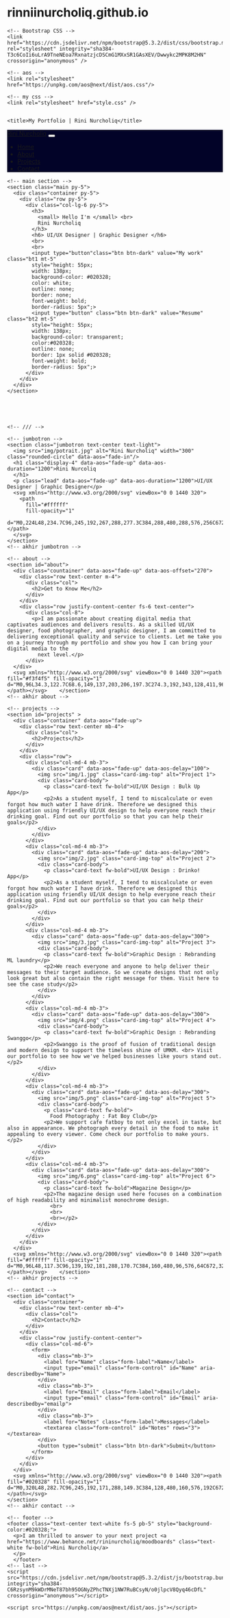 # rinniinurcholiq.github.io
<!DOCTYPE html>
<html lang="en">
  <head>
    <meta charset="utf-8" />
    <meta name="viewport" content="width=device-width, initial-scale=1" />

    <!-- Bootstrap CSS -->
    <link href="https://cdn.jsdelivr.net/npm/bootstrap@5.3.2/dist/css/bootstrap.min.css" rel="stylesheet" integrity="sha384-T3c6CoIi6uLrA9TneNEoa7RxnatzjcDSCmG1MXxSR1GAsXEV/Dwwykc2MPK8M2HN" crossorigin="anonymous" />

    <!-- aos -->
    <link rel="stylesheet" href="https://unpkg.com/aos@next/dist/aos.css"/>

    <!-- my css -->
    <link rel="stylesheet" href="style.css" />

  
    <title>My Portfolio | Rini Nurcholiq</title>
  </head>
  <body id="home">
    <!-- navbar -->
    <nav class="navbar navbar-expand-lg navbar-dark shadow-lg 
    fixed-top" style="background-color: #020328">
      <div class="container">
        <a class="navbar-brand" href="#">Rini Nurcholiq</a>
        <button class="navbar-toggler" type="button" data-bs-toggle="collapse" data-bs-target="#navbarNav" aria-controls="navbarNav" aria-expanded="false" aria-label="Toggle navigation">
          <span class="navbar-toggler-icon"></span>
        </button>
        <div class="collapse navbar-collapse" id="navbarNav">
          <ul class="navbar-nav ms-auto">
            <li class="nav-item">
              <a class="nav-link active" aria-current="page" href="index.html">Home</a>
            </li>
            <li class="nav-item">
              <a class="nav-link" href="resume.html">About</a>
            </li>
            <li class="nav-item">
              <a class="nav-link" href="projects.html">Projects</a>
            </li>
            <li class="nav-item">
              <a class="nav-link" href="#contact">Contact</a>
            </li>
          </ul>
        </div>
      </div>
    </nav>
    <!-- akhir navbar -->




    <!-- main section -->
    <section class="main py-5">
      <div class="container py-5">
        <div class="row py-5">
          <div class="col-lg-6 py-5">
            <h3> 
              <small> Hello I'm </small> <br>
              Rini Nurcholiq
            </h3>
            <h6> UI/UX Designer | Graphic Designer </h6> 
            <br>
            <br>
            <input type="button"class="btn btn-dark" value="My work" class="bt1 mt-5"
            style="height: 55px;
            width: 138px;
            background-color: #020328;
            color: white;
            outline: none;
            border: none;
            font-weight: bold;
            border-radius: 5px";>
            <input type="button" class="btn btn-dark" value="Resume" class="bt2 mt-5"
            style="height: 55px;
            width: 138px;
            background-color: transparent;
            color:#020328;
            outline: none;
            border: 1px solid #020328;
            font-weight: bold;
            border-radius: 5px";>
          </div>
        </div>
      </div>
    </section>





    <!-- /// -->

    <!-- jumbotron -->
    <section class="jumbotron text-center text-light">
      <img src="img/potrait.jpg" alt="Rini Nurcholiq" width="300" class="rounded-circle" data-aos="fade-in"/>
      <h1 class="display-4" data-aos="fade-up" data-aos-duration="1200">Rini Nurcoliq
      </h1>
      <p class="lead" data-aos="fade-up" data-aos-duration="1200">UI/UX Designer | Graphic Designer</p>
      <svg xmlns="http://www.w3.org/2000/svg" viewBox="0 0 1440 320">
        <path
          fill="#ffffff"
          fill-opacity="1"
          d="M0,224L48,234.7C96,245,192,267,288,277.3C384,288,480,288,576,256C672,224,768,160,864,165.3C960,171,1056,245,1152,256C1248,267,1344,213,1392,186.7L1440,160L1440,320L1392,320C1344,320,1248,320,1152,320C1056,320,960,320,864,320C768,320,672,320,576,320C480,320,384,320,288,320C192,320,96,320,48,320L0,320Z"></path>
      </svg>
    </section>
    <!-- akhir jumbotron -->

    <!-- about -->
    <section id="about">
      <div class="countainer" data-aos="fade-up" data-aos-offset="270">
        <div class="row text-center m-4">
          <div class="col">
            <h2>Get to Know Me</h2>
          </div>
        </div>
        <div class="row justify-content-center fs-6 text-center">
          <div class="col-8">
            <p>I am passionate about creating digital media that captivates audiences and delivers results. As a skilled UI/UX designer, food photographer, and graphic designer, I am committed to delivering exceptional quality and service to clients. Let me take you on a journey through my portfolio and show you how I can bring your digital media to the
              next level.</p>
          </div> 
      </div>
      <svg xmlns="http://www.w3.org/2000/svg" viewBox="0 0 1440 320"><path fill="#f3f4f5" fill-opacity="1" d="M0,96L34.3,122.7C68.6,149,137,203,206,197.3C274.3,192,343,128,411,96C480,64,549,64,617,80C685.7,96,754,128,823,165.3C891.4,203,960,245,1029,229.3C1097.1,213,1166,139,1234,133.3C1302.9,128,1371,192,1406,224L1440,256L1440,320L1405.7,320C1371.4,320,1303,320,1234,320C1165.7,320,1097,320,1029,320C960,320,891,320,823,320C754.3,320,686,320,617,320C548.6,320,480,320,411,320C342.9,320,274,320,206,320C137.1,320,69,320,34,320L0,320Z"></path></svg>    </section>
    <!-- akhir about -->
    
    <!-- projects -->
    <section id="projects" >
      <div class="container" data-aos="fade-up">
        <div class="row text-center mb-4">
          <div class="col">
            <h2>Projects</h2>
          </div>
        </div>
        <div class="row">
          <div class="col-md-4 mb-3">
            <div class="card" data-aos="fade-up" data-aos-delay="100">
              <img src="img/1.jpg" class="card-img-top" alt="Project 1">
              <div class="card-body">
                <p class="card-text fw-bold">UI/UX Design : Bulk Up App</p>
                <p2>As a student myself, I tend to miscalculate or even forgot how much water I have drink. Therefore we designed this application using friendly UI/UX design to help everyone reach their drinking goal. Find out our portfolio so that you can help their goals</p2>
              </div>
            </div>
          </div>
          <div class="col-md-4 mb-3">
            <div class="card" data-aos="fade-up" data-aos-delay="200">
              <img src="img/2.jpg" class="card-img-top" alt="Project 2">
              <div class="card-body">
                <p class="card-text fw-bold">UI/UX Design : Drinko! App</p>
                <p2>As a student myself, I tend to miscalculate or even forgot how much water I have drink. Therefore we designed this application using friendly UI/UX design to help everyone reach their drinking goal. Find out our portfolio so that you can help their goals</p2>
              </div>
            </div>
          </div>
          <div class="col-md-4 mb-3">
            <div class="card" data-aos="fade-up" data-aos-delay="300">
              <img src="img/3.jpg" class="card-img-top" alt="Project 3">
              <div class="card-body">
                <p class="card-text fw-bold">Graphic Design : Rebranding ML laundry</p>
                <p2>We reach everyone and anyone to help deliver their messages to their target audience. So we create designs that not only look great but also contain the right message for them. Visit here to see the case study</p2>
              </div>
            </div>
          </div>
          <div class="col-md-4 mb-3">
            <div class="card" data-aos="fade-up" data-aos-delay="300">
              <img src="img/4.png" class="card-img-top" alt="Project 4">
              <div class="card-body">
                <p class="card-text fw-bold">Graphic Design : Rebranding Swanggo</p>
                <p2>Swanggo is the proof of fusion of traditional design and modern design to support the timeless shine of UMKM. <br> Visit our portfolio to see how we've helped businesses like yours stand out.</p2>
              </div>
            </div>
          </div>
          <div class="col-md-4 mb-3">
            <div class="card" data-aos="fade-up" data-aos-delay="300">
              <img src="img/5.png" class="card-img-top" alt="Project 5">
              <div class="card-body">
                <p class="card-text fw-bold">
                  Food Photography : Fat Boy Club</p>
                <p2>We support cafe fatboy to not only excel in taste, but also in appearance. We photograph every detail in the food to make it appealing to every viewer. Come check our portfolio to make yours.</p2>
              </div>
            </div>
          </div>
          <div class="col-md-4 mb-3">
            <div class="card" data-aos="fade-up" data-aos-delay="300">
              <img src="img/6.png" class="card-img-top" alt="Project 6">
              <div class="card-body">
                <p class="card-text fw-bold">Magazine Design</p>
                <p2>The magazine design used here focuses on a combination of high readability and minimalist monochrome design.
                  <br>
                  <br>
                  <br></p2>
              </div>
            </div>
          </div>
        </div>
      </div>
      <svg xmlns="http://www.w3.org/2000/svg" viewBox="0 0 1440 320"><path fill="#ffffff" fill-opacity="1" d="M0,96L48,117.3C96,139,192,181,288,170.7C384,160,480,96,576,64C672,32,768,32,864,80C960,128,1056,224,1152,256C1248,288,1344,256,1392,240L1440,224L1440,320L1392,320C1344,320,1248,320,1152,320C1056,320,960,320,864,320C768,320,672,320,576,320C480,320,384,320,288,320C192,320,96,320,48,320L0,320Z"></path></svg>    </section>
    <!-- akhir projects -->

    <!-- contact -->
    <section id="contact">
      <div class="container">
        <div class="row text-center mb-4">
          <div class="col">
            <h2>Contact</h2>
          </div>
        </div>
        <div class="row justify-content-center">
          <div class="col-md-6">
            <form>
              <div class="mb-3">
                <label for="Name" class="form-label">Name</label>
                <input type="email" class="form-control" id="Name" aria-describedby="Name">
              </div>
              <div class="mb-3">
                <label for="Email" class="form-label">Email</label>
                <input type="email" class="form-control" id="Email" aria-describedby="emailp">
              </div>
              <div class="mb-3">
                <label for="Notes" class="form-label">Messages</label>
                <textarea class="form-control" id="Notes" rows="3"></textarea>
              </div>
              <button type="submit" class="btn btn-dark">Submit</button>
            </form>
          </div>
        </div>
      </div>
      <svg xmlns="http://www.w3.org/2000/svg" viewBox="0 0 1440 320"><path fill="#020328" fill-opacity="1" d="M0,320L48,282.7C96,245,192,171,288,149.3C384,128,480,160,576,192C672,224,768,256,864,277.3C960,299,1056,309,1152,277.3C1248,245,1344,171,1392,133.3L1440,96L1440,320L1392,320C1344,320,1248,320,1152,320C1056,320,960,320,864,320C768,320,672,320,576,320C480,320,384,320,288,320C192,320,96,320,48,320L0,320Z"></path></svg>
    </section>
    <!-- akhir contact -->

    <!-- footer -->
    <footer class="text-center text-white fs-5 pb-5" style="background-color:#020328;">
      <p>I am thrilled to answer to your next project <a href="https://www.behance.net/rininurcholiq/moodboards" class="text-white fw-bold">Rini Nurcholiq</a>
      </p>
      </footer>
    <!-- last -->
    <script src="https://cdn.jsdelivr.net/npm/bootstrap@5.3.2/dist/js/bootstrap.bundle.min.js" integrity="sha384-C6RzsynM9kWDrMNeT87bh95OGNyZPhcTNXj1NW7RuBCsyN/o0jlpcV8Qyq46cDfL" crossorigin="anonymous"></script>
   
    <script src="https://unpkg.com/aos@next/dist/aos.js"></script>
  <script>
    AOS.init({
      once: true,
      duration: 2000,
    });
  </script>
  
  </body>
</html>
